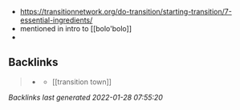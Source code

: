 - https://transitionnetwork.org/do-transition/starting-transition/7-essential-ingredients/
- mentioned in intro to [[bolo'bolo]]
-

## Backlinks

> - [](../journals/2021_09_16.md)
>   - [[transition town]]

_Backlinks last generated 2022-01-28 07:55:20_
